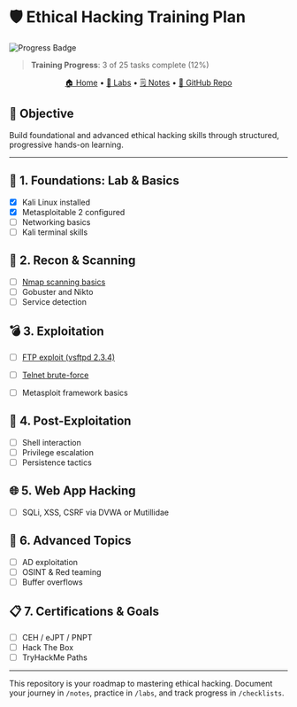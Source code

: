 # 🛡️ Ethical Hacking Training Plan

![Progress Badge](https://img.shields.io/badge/Progress-12%25-brightgreen)
> **Training Progress**: 3 of 25 tasks complete (12%)

<div align="center">
  <a href="./README.md">🏠 Home</a> •
  <a href="./labs/">🧪 Labs</a> •
  <a href="./notes/">🗒️ Notes</a> •
  <a href="https://github.com/5k4rch3r85/ethical-hacking-roadmap">🔗 GitHub Repo</a>
</div>


## 🎯 Objective
Build foundational and advanced ethical hacking skills through structured, progressive hands-on learning.

---

## 🧱 1. Foundations: Lab & Basics
- [x] Kali Linux installed
- [x] Metasploitable 2 configured
- [ ] Networking basics
- [ ] Kali terminal skills

## 🔧 2. Recon & Scanning
- [ ] [Nmap scanning basics](labs/nmap-basics.md)
- [ ] Gobuster and Nikto
- [ ] Service detection

## 💣 3. Exploitation
- [ ] [FTP exploit (vsftpd 2.3.4)](labs/ftp-vsftpd.md)
- [ ] [Telnet brute-force](labs/telnet-login.md)
- [ ] Metasploit framework basics


## 🧬 4. Post-Exploitation
- [ ] Shell interaction
- [ ] Privilege escalation
- [ ] Persistence tactics

## 🌐 5. Web App Hacking
- [ ] SQLi, XSS, CSRF via DVWA or Mutillidae

## 🧠 6. Advanced Topics
- [ ] AD exploitation
- [ ] OSINT & Red teaming
- [ ] Buffer overflows

## 📋 7. Certifications & Goals
- [ ] CEH / eJPT / PNPT
- [ ] Hack The Box
- [ ] TryHackMe Paths

---
This repository is your roadmap to mastering ethical hacking. Document your journey in `/notes`, practice in `/labs`, and track progress in `/checklists`.
